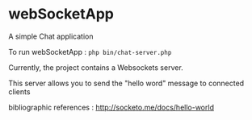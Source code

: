 # webSocketApp
A simple Chat application


To run webSocketApp : `php bin/chat-server.php`

Currently, the project  contains a Websockets server.

This server allows you to send the "hello word" message to connected clients


bibliographic references :
http://socketo.me/docs/hello-world